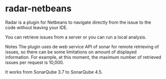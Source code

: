 # radar-netbeans

Radar is a plugin for Netbeans to navigate directly from the issue to the code without leaving your IDE.

You can retrieve issues from a server or you can run a local analysis.


Notes
The plugin uses de web service API of sonar for remote retrieving of issues, so there can be some limitations on amount of displayed information. For example, at this moment, the maximum number of retrieved issues per request is 10,000.

It works from SonarQube 3.7 to SonarQube 4.5.
